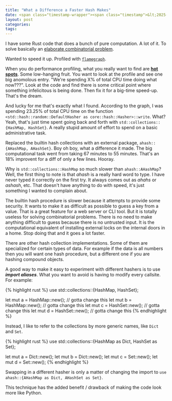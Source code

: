 ```yaml
---
title: "What a Difference a Faster Hash Makes"
date: <span class="timestamp-wrapper"><span class="timestamp">&lt;2025-05-27 Tue&gt;</span></span>
layout: post
categories: 
tags: 
---
```


I have some Rust code that does a bunch of pure computation. A lot of it. To solve basically an [elaborate combinatorial problem](https://nickdrozd.github.io/2025/03/24/bbb-3-3.html).

Wanted to speed it up. Profiled with [`flamegraph`](https://www.ntietz.com/blog/profiling-rust-programs-the-easy-way/).

When you do performance profiling, what you really want to find are [**hot spots**](https://nickdrozd.github.io/2022/04/12/performance-hot-spots.html). Some low-hanging fruit. You want to look at the profile and see one big anomolous entry. "We're spending X% of total CPU time doing what now???". Look at the code and find there is some critical point where something infelicitous is being done. Then fix it for a big-time speed-up. That's the dream.

And lucky for me that's exactly what I found. According to the graph, I was spending 23.25% of total CPU time on the function `<std::hash::random::DefaultHasher as core::hash::Hasher>::write`. What? Yeah, that's just time spent going back and forth with `std::collections::{HashMap, HashSet}`. A really stupid amount of effort to spend on a basic administrative task.

Replaced the builtin hash collections with an external package, `ahash::{AHashMap, AHashSet}`. Boy oh boy, what a difference it made. The big computational task went from taking 67 minutes to 55 minutes. That's an 18% improvent for a diff of only a few lines. Hooray.

Why is `std::collections::HashMap` so much slower than `ahash::AHashMap`? Well, the first thing to note is that *ahash* is a really hard word to type. I have never typed it correctly on the first try. It always comes out as *ahahs* or *ashash*, etc. That doesn't have anything to do with speed, it's just something I wanted to complain about.

The builtin hash procedure is slower because it attempts to provide some security. It wants to make it as difficult as possible to guess a key from a value. That is a great feature for a web server or CLI tool. But it is totally useless for solving combinatorial problems. There is no need to make anything difficult to guess because there is no untrusted input. It is the computational equivalent of installing external locks on the internal doors in a home. Stop doing that and it goes a lot faster.

There are other hash collection implementations. Some of them are specialized for certain types of data. For example if the data is all numbers then you will want one hash procedure, but a different one if you are hashing compound objects.

A good way to make it easy to experiment with different hashers is to use ***import aliases***. What you want to avoid is having to modify every callsite. For example:

{% highlight rust %}
use std::collections::{HashMap, HashSet};

let mut a = HashMap::new();  // gotta change this
let mut b = HashMap::new();  // gotta change this
let mut c = HashSet::new();  // gotta change this
let mut d = HashSet::new();  // gotta change this
{% endhighlight %}

Instead, I like to refer to the collections by more generic names, like `Dict` and `Set`.

{% highlight rust %}
use std::collections::{HashMap as Dict, HashSet as Set};

let mut a = Dict::new();
let mut b = Dict::new();
let mut c = Set::new();
let mut d = Set::new();
{% endhighlight %}

Swapping in a different hasher is only a matter of changing the import to `use ahash::{AHashMap as Dict, AHashSet as Set}`.

This technique has the added benefit / drawback of making the code look more like Python.
